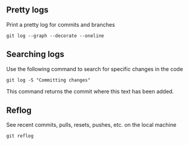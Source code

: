 ## Pretty logs

Print a pretty log for commits and branches

```
git log --graph --decorate --oneline
```

## Searching logs

Use the following command to search for specific changes in the code

```
git log -S "Committing changes"
```

This command returns the commit where this text has been added.

## Reflog

See recent commits, pulls, resets, pushes, etc. on the local machine

```
git reflog
```
